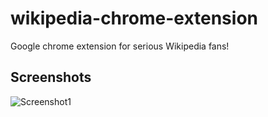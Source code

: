 wikipedia-chrome-extension
==========================

Google chrome extension for serious Wikipedia fans!

## Screenshots

![Screenshot1](screenshots/Screenshot1 "Screenshot 1")
